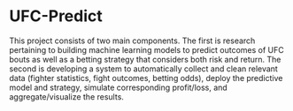 # UFC-Predict

This project consists of two main components. The first is research pertaining to building machine learning models to predict outcomes of UFC bouts as well as a betting strategy that considers both risk and return. The second is developing a system to automatically collect and clean relevant data (fighter statistics, fight outcomes, betting odds), deploy the predictive model and strategy, simulate corresponding profit/loss, and aggregate/visualize the results.